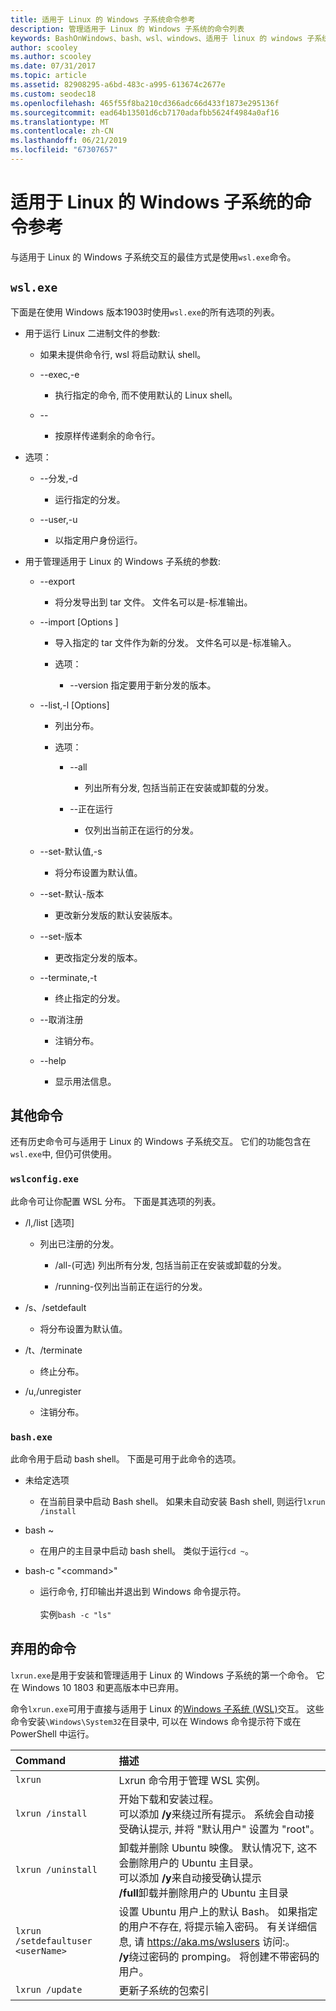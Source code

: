 ```yaml
---
title: 适用于 Linux 的 Windows 子系统命令参考
description: 管理适用于 Linux 的 Windows 子系统的命令列表
keywords: BashOnWindows、bash、wsl、windows、适用于 linux 的 windows 子系统、windowssubsystem、ubuntu
author: scooley
ms.author: scooley
ms.date: 07/31/2017
ms.topic: article
ms.assetid: 82908295-a6bd-483c-a995-613674c2677e
ms.custom: seodec18
ms.openlocfilehash: 465f55f8ba210cd366adc66d433f1873e295136f
ms.sourcegitcommit: ead64b13501d6cb7170adafbb5624f4984a0af16
ms.translationtype: MT
ms.contentlocale: zh-CN
ms.lasthandoff: 06/21/2019
ms.locfileid: "67307657"
---
```

# <a name="command-reference-for-windows-subsystem-for-linux"></a>适用于 Linux 的 Windows 子系统的命令参考

与适用于 Linux 的 Windows 子系统交互的最佳方式是使用`wsl.exe`命令。 

## `wsl.exe` 

下面是在使用 Windows 版本1903时使用`wsl.exe`的所有选项的列表。

* 用于运行 Linux 二进制文件的参数:

    * 如果未提供命令行, wsl 将启动默认 shell。

    * --exec,-e<CommandLine>
        * 执行指定的命令, 而不使用默认的 Linux shell。

    * --
        * 按原样传递剩余的命令行。

* 选项：
    * --分发,-d<Distro>
        * 运行指定的分发。

    * --user,-u<UserName>
        * 以指定用户身份运行。

* 用于管理适用于 Linux 的 Windows 子系统的参数:

    * --export <Distro><FileName>
        * 将分发导出到 tar 文件。
        文件名可以是-标准输出。

    * --import <Distro> <InstallLocation>[Options <FileName> ]
        * 导入指定的 tar 文件作为新的分发。
        文件名可以是-标准输入。

        * 选项：
            * --version <Version>指定要用于新分发的版本。

    * --list,-l [Options]
        * 列出分布。

        * 选项：
            * --all
                * 列出所有分发, 包括当前正在安装或卸载的分发。

            * --正在运行
                * 仅列出当前正在运行的分发。

    * --set-默认值,-s<Distro>
        * 将分布设置为默认值。

    * --set-默认-版本<Version>
        * 更改新分发版的默认安装版本。

    * --set-版本<Distro><Version>
        * 更改指定分发的版本。

    * --terminate,-t<Distro>
        * 终止指定的分发。

    * --取消注册<Distro>
        * 注销分布。

    * --help
        * 显示用法信息。

## <a name="additional-commands"></a>其他命令

还有历史命令可与适用于 Linux 的 Windows 子系统交互。 它们的功能包含在`wsl.exe`中, 但仍可供使用。 

### `wslconfig.exe`

此命令可让你配置 WSL 分布。 下面是其选项的列表。

* /l,/list [选项]
    * 列出已注册的分发。
        * /all-(可选) 列出所有分发, 包括当前正在安装或卸载的分发。

        * /running-仅列出当前正在运行的分发。

* /s、/setdefault<DistributionName>
    * 将分布设置为默认值。

* /t、/terminate<DistributionName>
    * 终止分布。

* /u,/unregister<DistributionName>
    * 注销分布。

### `bash.exe`

此命令用于启动 bash shell。 下面是可用于此命令的选项。

* 未给定选项
    * 在当前目录中启动 Bash shell。 如果未自动安装 Bash shell, 则运行`lxrun /install`

* bash ~
    * 在用户的主目录中启动 bash shell。  类似于运行`cd ~`。

* bash-c "&lt;command&gt;"
    * 运行命令, 打印输出并退出到 Windows 命令提示符。 <br/> <br/> 实例`bash -c "ls"`

## <a name="deprecated-commands"></a>弃用的命令

`lxrun.exe`是用于安装和管理适用于 Linux 的 Windows 子系统的第一个命令。 它在 Windows 10 1803 和更高版本中已弃用。

命令`lxrun.exe`可用于直接与适用于 Linux 的[Windows 子系统 (WSL)](https://msdn.microsoft.com/en-us/commandline/wsl/faq#what-windows-subsystem-for-linux-wsl-)交互。  这些命令安装`\Windows\System32`在目录中, 可以在 Windows 命令提示符下或在 PowerShell 中运行。

| Command                     | 描述                     |
|:----------------------------|:---------------------------|
| `lxrun`                     | Lxrun 命令用于管理 WSL 实例。 |
| `lxrun /install`            | 开始下载和安装过程。 <br/> 可以添加 **/y**来绕过所有提示。  系统会自动接受确认提示, 并将 "默认用户" 设置为 "root"。          |
| `lxrun /uninstall`          | 卸载并删除 Ubuntu 映像。  默认情况下, 这不会删除用户的 Ubuntu 主目录。 <br/> 可以添加 **/y**来自动接受确认提示 <br/>**/full**卸载并删除用户的 Ubuntu 主目录         |
| `lxrun /setdefaultuser <userName>`     | 设置 Ubuntu 用户上的默认 Bash。 如果指定的用户不存在, 将提示输入密码。  有关详细信息, 请 https://aka.ms/wslusers 访问:。 <br/> **/y**绕过密码的 promping。  将创建不带密码的用户。|
| `lxrun /update`            | 更新子系统的包索引          |
